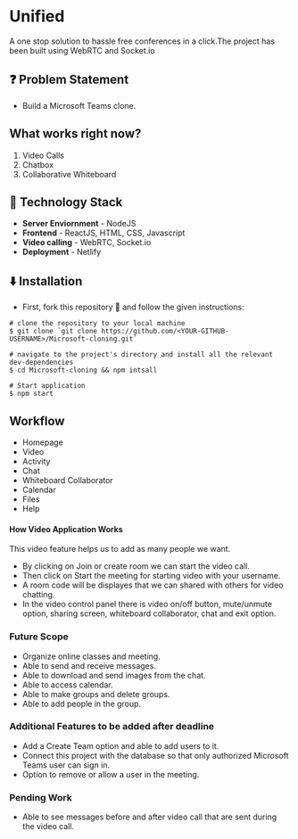 # Unified
A one stop solution to hassle free conferences in a click.The project has been built using WebRTC and Socket.io
<br>
## ❓ Problem Statement

- Build a Microsoft Teams clone.

## What works right now?

1. Video Calls
2. Chatbox
3. Collaborative Whiteboard

## 🚧 Technology Stack

- **Server Enviornment** - NodeJS
- **Frontend** - ReactJS, HTML, CSS, Javascript
- **Video calling** - WebRTC, Socket.io
- **Deployment** - Netlify

## ⬇️ Installation

- First, fork this repository 🍴 and follow the given instructions:

```
# clone the repository to your local machine
$ git clone `git clone https://github.com/<YOUR-GITHUB-USERNAME>/Microsoft-cloning.git`

# navigate to the project's directory and install all the relevant dev-dependencies
$ cd Microsoft-cloning && npm intsall

# Start application
$ npm start
```

## Workflow

- Homepage
- Video
- Activity
- Chat
- Whiteboard Collaborator
- Calendar
- Files
- Help

#### How Video Application Works

This video feature helps us to add as many people we want.

- By clicking on Join or create room we can start the video call.
- Then click on Start the meeting for starting video with your username.
- A room code will be displayes that we can shared with others for video chatting.
- In the video control panel there is video on/off button, mute/unmute option, sharing screen, whiteboard collaborator, chat and exit option.

### Future Scope

- Organize online classes and meeting.
- Able to send and receive messages.
- Able to download and send images from the chat.
- Able to access calendar.
- Able to make groups and delete groups.
- Able to add people in the group.

### Additional Features to be added after deadline

- Add a Create Team option and able to add users to it.
- Connect this project with the database so that only authorized Microsoft Teams user can sign in.
- Option to remove or allow a user in the meeting.

### Pending Work

- Able to see messages before and after video call that are sent during the video call.
